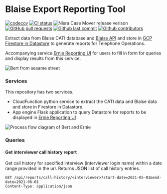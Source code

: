 # Blaise Export Reporting Tool

[![codecov](https://codecov.io/gh/ONSdigital/blaise-export-reporting-tool/branch/main/graph/badge.svg)](https://codecov.io/gh/ONSdigital/blaise-export-reporting-tool)
[![CI status](https://github.com/ONSdigital/blaise-export-reporting-tool/workflows/Test%20coverage%20report/badge.svg)](https://github.com/ONSdigital/blaise-export-reporting-tool/workflows/Test%20coverage%20report/badge.svg)
<img src="https://img.shields.io/github/release/ONSdigital/blaise-export-reporting-tool.svg?style=flat-square" alt="Nisra Case Mover release verison">
[![GitHub pull requests](https://img.shields.io/github/issues-pr-raw/ONSdigital/blaise-export-reporting-tool.svg)](https://github.com/ONSdigital/blaise-export-reporting-tool/pulls)
[![Github last commit](https://img.shields.io/github/last-commit/ONSdigital/blaise-export-reporting-tool.svg)](https://github.com/ONSdigital/blaise-export-reporting-tool/commits)
[![Github contributors](https://img.shields.io/github/contributors/ONSdigital/blaise-export-reporting-tool.svg)](https://github.com/ONSdigital/blaise-export-reporting-tool/graphs/contributors)

Extract data from Blaise CATI database and [Blaise API](https://github.com/ONSdigital/blaise-api-rest) and store in [GCP Firestore in Datastore](https://cloud.google.com/datastore/docs/) to generate reports for Telephone Operations.

Accompanying service [Ernie Reporting UI](https://github.com/ONSdigital/blaise-management-information-reports) for users to fill in form for queries and display results from this service.

![Bert from sesame street](https://vignette.wikia.nocookie.net/vsbattles/images/c/c2/Bert.gif/revision/latest?cb=20160922094917)

### Services

This repository has two services.

- CloudFunction python service to extract the CATI data and Blaise data and store in Firestore in Datastore.
- App engine Flask application to query Datastore for reports to be displayed in [Ernie Reporting UI](https://github.com/ONSdigital/blaise-management-information-reports)

![Process flow diagram of Bert and Ernie](https://user-images.githubusercontent.com/38406765/120787780-9e96a000-c527-11eb-9065-a91efb0b24b5.png)

### Queries

#### Get interviewer call history report
Get call history for specified interview (interviewer login name) within a date range provided in the url. Returns JSON list of call history entries.
```http request
GET /api/reports/call-history/<interviewer>?start-date=2021-05-01&end-date=2021-06-01
Content-Type: application/json

```

